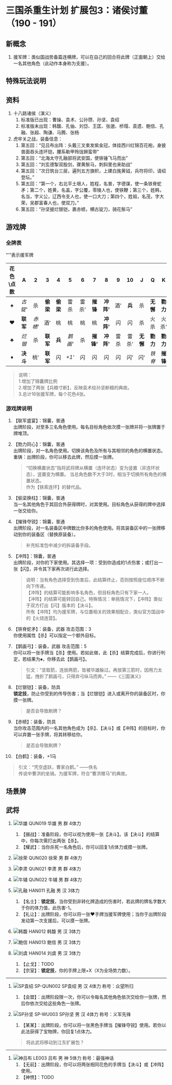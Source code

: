 # 三国杀重生计划 扩展包3：诸侯讨董（190 - 191）

## 新概念

1. 援军牌：类似国战势备篇连横牌，可以在自己的回合将此牌（正面朝上）交给一名其他角色（此动作本身称为支援）。

## 特殊玩法说明

## 资料

1. 十八路诸侯（演义）
   1. 标准版已出现：曹操、袁术、公孙瓒、孙坚、袁绍
   2. 标准版未出现：韩馥、孔伷、刘岱、王匡、张邈、桥瑁、袁遗、鲍信、孔融、张超、陶谦、马腾、张杨
2. 虎牢关之战，装备信息：
   1. 第五回：“见吕布出阵：头戴三叉束发紫金冠，体挂西川红锦百花袍，身披兽面吞头连环铠，腰系勒甲玲珑狮蛮带”
   2. 第五回：“北海太守孔融部将武安国，使铁锤飞马而出”
   3. 第五回：“刘玄德掣双股剑，骤黄鬃马，刺斜里也来助战”
   4. 第五回：“次日筑台三层，遍列五方旗帜，上建白旄黄钺，兵符将印，请绍登坛。”
   5. 第五回：“第一个，右北平土垠人，姓程，名普，字德谋，使一条铁脊蛇矛；第二个，姓黄，名盖，字公覆，零陵人也，使铁鞭；第三个，姓韩，名当，字义公，辽西令支人也，使一口大刀；第四个，姓祖，名茂，字大荣，吴郡富春人也，使双刀。”
   6. 第五回：“孙坚披烂银铠，裹赤帻，横古锭刀，骑花鬃马”

## 游戏牌

### 全牌表

“'”表示援军牌

| 花色\点数  |    A     |   2    |    3    |    4    |    5    |   6   |    7    |     8     |   9   |  10   |    J    |    Q     |    K     |
| :-------: | :------: | :----: | :-----: | :-----: | :-----: | :---: | :------: | :-------: | :---: | :---: | :-----: | :------: | :------: |
|     ♠     |  *古锭'*  |   杀   | **偷梁** | **偷梁**|  雷杀  | 雷杀'  | **摧锋** | **冲阵'** |  酒' | **兵** |   杀    | **无懈** | **勠力** |
|     ♥     | **联军** | *赤帻'* |   酒'   |   桃    |   桃    |  桃   |    桃    | **冲阵'** |  闪  |   闪   |    杀    |   火杀   |  火杀'   |
|     ♣     |  *烂银*  |   杀   | **联军** | **兵**  | *鹊画'* |  杀   | **摧锋'** | **冲阵'** | 雷杀 | 雷杀'  | **无懈** | **勠力** | **勠力** |
|     ♦     | **决斗** |   桃'   | **联军** |  闪     |  *+1'*  |  闪   |    闪    |    闪     |  闪  |  闪'   |   闪'   |  *铁脊*  | **摧锋** |

> 说明：  
> 1.增加了锦囊牌比例  
> 2.增加了两张【兵粮寸断】，反映袁术给孙坚断粮的典故。  
> 3.总计16张援军牌，每个花色4张。  

### 游戏牌说明

1. 【联军盛宴】：锦囊，普通  
   出牌阶段，对至多三名角色使用。每名目标角色依次摸一张牌并将一张牌置于牌堆顶。
2. 【勠力同心】：锦囊，普通  
   出牌阶段，对一名角色使用。切换该角色及所有与其相邻的角色的横置状态。  
   重铸：出牌阶段，你可以移去此牌，然后摸一张牌。

   > “切换横置状态”指将武将牌从横置（连环状态）变为竖置（非连环状态），竖置变为横置。
   > 当总角色数不大于3时，相当于切换所有角色的横置状态。  
   > 作为【铁索连环】的替代品。  
3. 【偷梁换柱】：锦囊，普通  
   当一名其他角色于其回合外获得牌时，对其使用。目标角色从获得的牌中选择一张交给你。
4. 【摧锋夺锐】：锦囊，普通  
   出牌阶段，对一名装备区中牌数比你多的角色使用。将其装备区中的一张牌移动到你的装备区（替换原装备）。

   > 补充标准包中减少的拆装备手段。
5. 【冲阵】：锦囊，普通  
   出牌阶段，对你的下家使用。其选择一项：受到你造成的1点伤害；或打出一张【闪】，并令其下家再次进行此选择。

   > 说明：当有角色选择受到伤害后，此结算终止，否则按照座位顺序不断向下传递。  
   > 【冲阵】的结算可能影响多名角色，但目标角色只有下家一人。  
   > 【冲阵】的结算可能转回自己。特殊情况：单挑情况下，【冲阵】类似于双方打出【闪】版本的【决斗】。  
   > 所有【冲阵】均为援军牌，与位置相关的效果相配合，类似官方国战中的【火烧连营】。  
6. 【铁脊蛇矛】：装备，武器 攻击范围：3  
   你使用属性【杀】可以指定一个额外目标。
7. 【鹊画弓】：装备，武器 攻击范围：5  
   你可以将一张手牌当【杀】使用。若如此做，此【杀】结算完成后，你进行判定，若结果为♠，你移去此【鹊画弓】。

   > 引文：“坚取箭，连放两箭，皆被华雄躲过。再放第三箭时，因用力太猛，拽折了鹊画弓，只得弃弓纵马而奔。”  ——《三国演义》
8. 【烂银铠】：装备，防具  
   **锁定技**，防止你受到的传导伤害；当【烂银铠】进入或离开你的装备区时，你摸一张牌。

   > 是否会导致刷牌？
9. 【赤帻】：装备，防具  
   当你攻击范围内的一名其他角色成为【杀】、【决斗】或【冲阵】的目标时，你可以弃置一张手牌，将其转移给你。

   > 是否会导致刷牌？
10. 【白鹤】：装备，+1马

   > 引文：“凭空虚跃，曹家白鹤。” ——佚名  
   > 传说中曹洪的坐骑。为援军牌，符合“曹洪赠马”的典故。

## 场景牌

## 武将

1. ![华雄](./assets/images/heroes/华雄.jpg) QUN019 华雄 男 群 4体力
   1. 【搦战】：准备阶段，你可以视为使用一张【决斗】。该【决斗】的结算中，你每次需打出两张【杀】。
   2. 【耀武】：当你杀死一名角色后，你可以回复1点体力或摸一张牌。

2. ![徐荣](./assets/images/heroes/徐荣.jpg) QUN020 徐荣 男 群 4体力
3. ![李肃](./assets/images/heroes/李肃.jpg) QUN021 李肃 男 群 4体力
4. ![牛辅](./assets/images/heroes/牛辅.jpg) QUN022 牛辅 男 群 4体力
5. ![孔融](./assets/images/heroes/孔融.jpg) HAN011 孔融 男 汉 3体力
   1. 【名士】：**锁定技**，当你受到非转化牌造成的伤害时，若此牌的牌名字数大于你的体力值，此伤害-1。
   2. 【礼让】：出牌阶段，你可以将一张♥手牌当援军牌使用；当你于出牌阶段发动第一次支援后，可以摸一张牌。
6. ![韩馥](./assets/images/heroes/韩馥.jpg) HAN012 韩馥 男 汉 3体力
7. ![鲍信](./assets/images/heroes/鲍信.jpg) HAN013 鲍信 男 汉 3体力
8. ![刘虞](./assets/images/heroes/刘虞.jpg) HAN014 刘虞 男 汉 3体力
   1. 【止戈】：TODO
   2. 【宗室】：**锁定技**，你的手牌上限+X（X为全场势力数）。

----

1. ![SP袁绍](./assets/images/heroes/SP袁绍.jpg) SP-QUN002 SP袁绍 男 汉 4体力 称号：众望所归
   1. 【会盟】：出牌阶段限一次，你可以令每名其他角色依次交给你一张牌，然后你依次交给这些角色一张牌。

2. ![SP孙坚](./assets/images/heroes/SP孙坚.jpg) SP-WU003 SP孙坚 男 汉 4体力 称号：义军先锋
   1. 【某某】：出牌阶段，你可以将一张黑色手牌当【摧锋夺锐】使用。若你以此法获得了宝物牌，你回复1点体力。

   > 将此武将移动到江东扩展包？

----

1. ![神吕布](./assets/images/heroes/神吕布.jpg) LE003 吕布 男 神 5体力 称号：最强神话  
   1. 【无前】：出牌阶段，你可以将两张相同花色的手牌当【决斗】或【冲阵】使用。
   2. 【神愤】：TODO
